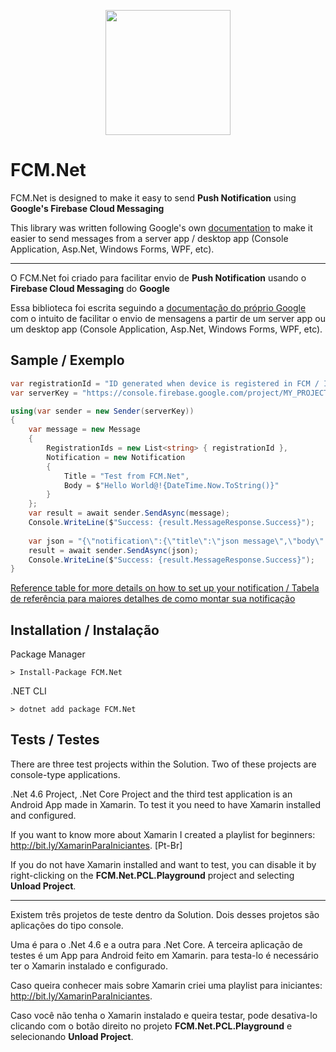 <p align="center">
  <img src="https://raw.githubusercontent.com/angelobelchior/FCM.Net/master/FCM.Net.png" width="200">
</p>


# FCM.Net
FCM.Net is designed to make it easy to send **Push Notification** using **Google's Firebase Cloud Messaging**

This library was written following Google's own [documentation](https://firebase.google.com/docs/cloud-messaging/) to make it easier to send messages from a server app / desktop app (Console Application, Asp.Net, Windows Forms, WPF, etc).

---

O FCM.Net foi criado para facilitar envio de **Push Notification** usando o **Firebase Cloud Messaging** do **Google**

Essa biblioteca foi escrita seguindo a [documentação do próprio Google](https://firebase.google.com/docs/cloud-messaging/) com o intuito de facilitar o envio de mensagens a partir de um server app ou um desktop app (Console Application, Asp.Net, Windows Forms, WPF, etc).

## Sample / Exemplo

```csharp
var registrationId = "ID generated when device is registered in FCM / ID gerado quando o device é registrado no FCM";
var serverKey = "https://console.firebase.google.com/project/MY_PROJECT/settings/cloudmessaging";

using(var sender = new Sender(serverKey))
{
    var message = new Message
    {
        RegistrationIds = new List<string> { registrationId },
        Notification = new Notification
        {
            Title = "Test from FCM.Net",
            Body = $"Hello World@!{DateTime.Now.ToString()}"
        }
    };
    var result = await sender.SendAsync(message);
    Console.WriteLine($"Success: {result.MessageResponse.Success}");
        
    var json = "{\"notification\":{\"title\":\"json message\",\"body\":\"works like a charm!\"},\"to\":\"" + registrationId + "\"}";
    result = await sender.SendAsync(json);
    Console.WriteLine($"Success: {result.MessageResponse.Success}");
}
```

[Reference table for more details on how to set up your notification / Tabela de referência para maiores detalhes de como montar sua notificação](https://firebase.google.com/docs/cloud-messaging/http-server-ref#table1)

## Installation / Instalação
Package Manager
```
> Install-Package FCM.Net
```

.NET CLI
```
> dotnet add package FCM.Net
```

## Tests / Testes
There are three test projects within the Solution. Two of these projects are console-type applications.

.Net 4.6 Project, .Net Core Project and the third test application is an Android App made in Xamarin. To test it you need to have Xamarin installed and configured.

If you want to know more about Xamarin I created a playlist for beginners: http://bit.ly/XamarinParaIniciantes. [Pt-Br]

If you do not have Xamarin installed and want to test, you can disable it by right-clicking on the **FCM.Net.PCL.Playground** project and selecting **Unload Project**.

------

Existem três projetos de teste dentro da Solution. Dois desses projetos são aplicações do tipo console. 

Uma é para o .Net 4.6 e a outra para .Net Core. A terceira aplicação de testes é um App para Android feito em Xamarin. para testa-lo é necessário ter o Xamarin instalado e configurado. 

Caso queira conhecer mais sobre Xamarin criei uma playlist para iniciantes: http://bit.ly/XamarinParaIniciantes. 

Caso você não tenha o Xamarin instalado e queira testar, pode desativa-lo clicando com o botão direito no projeto **FCM.Net.PCL.Playground** e selecionando **Unload Project**.